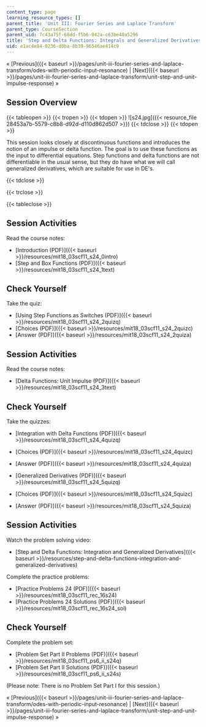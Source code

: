 ```yaml
---
content_type: page
learning_resource_types: []
parent_title: 'Unit III: Fourier Series and Laplace Transform'
parent_type: CourseSection
parent_uid: 7c43a75f-68dd-f5b6-042a-c63be40a5296
title: 'Step and Delta Functions: Integrals and Generalized Derivatives'
uid: e1ac4e84-0236-d0ba-8b39-96546ae414c9
---
```


« [Previous]({{< baseurl >}}/pages/unit-iii-fourier-series-and-laplace-transform/odes-with-periodic-input-resonance) | [Next]({{< baseurl >}}/pages/unit-iii-fourier-series-and-laplace-transform/unit-step-and-unit-impulse-response) »

Session Overview
----------------

{{< tableopen >}}
{{< tropen >}}
{{< tdopen >}}
![s24.jpg]({{< resource_file 28453a7b-5579-c8b8-d92d-d110d862d507 >}})
{{< tdclose >}}
{{< tdopen >}}


This session looks closely at discontinuous functions and introduces the notion of an impulse or delta function. The goal is to use these functions as the input to differential equations. Step functions and delta functions are not differentiable in the usual sense, but they do have what we will call generalized derivatives, which are suitable for use in DE's.


{{< tdclose >}}

{{< trclose >}}

{{< tableclose >}}

Session Activities
------------------

Read the course notes:

*   [Introduction (PDF)]({{< baseurl >}}/resources/mit18_03scf11_s24_0intro)
*   [Step and Box Functions (PDF)]({{< baseurl >}}/resources/mit18_03scf11_s24_1text)

Check Yourself
--------------

Take the quiz:

*   [Using Step Functions as Switches (PDF)]({{< baseurl >}}/resources/mit18_03scf11_s24_2quizq)
*   [Choices (PDF)]({{< baseurl >}}/resources/mit18_03scf11_s24_2quizc)
*   [Answer (PDF)]({{< baseurl >}}/resources/mit18_03scf11_s24_2quiza)

Session Activities
------------------

Read the course notes:

*   [Delta Functions: Unit Impulse (PDF)]({{< baseurl >}}/resources/mit18_03scf11_s24_3text)

Check Yourself
--------------

Take the quizzes:

*   [Integration with Delta Functions (PDF)]({{< baseurl >}}/resources/mit18_03scf11_s24_4quizq)
*   [Choices (PDF)]({{< baseurl >}}/resources/mit18_03scf11_s24_4quizc)
*   [Answer (PDF)]({{< baseurl >}}/resources/mit18_03scf11_s24_4quiza)
  
*   [Generalized Derivatives (PDF)]({{< baseurl >}}/resources/mit18_03scf11_s24_5quizq)
*   [Choices (PDF)]({{< baseurl >}}/resources/mit18_03scf11_s24_5quizc)
*   [Answer (PDF)]({{< baseurl >}}/resources/mit18_03scf11_s24_5quiza)

Session Activities
------------------

Watch the problem solving video:

*   [Step and Delta Functions: Integration and Generalized Derivatives]({{< baseurl >}}/resources/step-and-delta-functions-integration-and-generalized-derivatives)

Complete the practice problems:

*   [Practice Problems 24 (PDF)]({{< baseurl >}}/resources/mit18_03scf11_rec_16s24)
*   [Practice Problems 24 Solutions (PDF)]({{< baseurl >}}/resources/mit18_03scf11_rec_16s24_sol)

Check Yourself
--------------

Complete the problem set:

*   [Problem Set Part II Problems (PDF)]({{< baseurl >}}/resources/mit18_03scf11_ps6_ii_s24q)
*   [Problem Set Part II Solutions (PDF)]({{< baseurl >}}/resources/mit18_03scf11_ps6_ii_s24s)

(Please note: There is no Problem Set Part I for this session.)

« [Previous]({{< baseurl >}}/pages/unit-iii-fourier-series-and-laplace-transform/odes-with-periodic-input-resonance) | [Next]({{< baseurl >}}/pages/unit-iii-fourier-series-and-laplace-transform/unit-step-and-unit-impulse-response) »